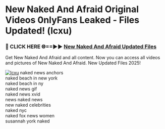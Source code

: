 # New Naked And Afraid Original Videos 0nlyFans Leaked - Files Updated! (lcxu)

<h3>🔴 CLICK HERE 🌐==►► <a href="https://tinyurl.com/up5wt9bj" rel="nofollow">New Naked And Afraid Updated Files</a></h3>

Get New Naked And Afraid and all content. Now you can access all videos and pictures of New Naked And Afraid. New Updated Files 2025!

[![lcxu](https://i.imgur.com/ABiUzMV.gif)](https://tinyurl.com/up5wt9bj)
naked news anchors<br>
naked beach in new york<br>
naked beach in ny<br>
naked news gif<br>
naked news xvid<br>
news naked news<br>
new naked celebrities<br>
naked nyc<br>
naked fox news women<br>
susannah york naked